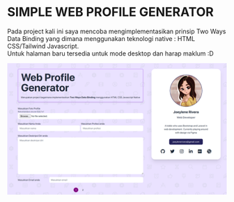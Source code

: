 # SIMPLE WEB PROFILE GENERATOR

Pada project kali ini saya mencoba mengimplementasikan prinsip Two Ways Data Binding yang dimana menggunakan teknologi native : HTML CSS/Tailwind Javascript.
<br>
Untuk halaman baru tersedia untuk mode desktop dan harap maklum :D

![](src/images/PROFILE-MAKER.png)
